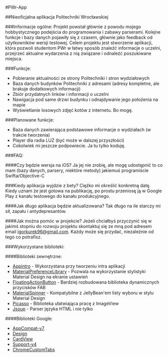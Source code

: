 #PWr-App

##Nieoficjalna aplikacja Politechniki Wrocławskiej



###Informacje ogólne:
Projekt powstał głównie z powodu mojego hobbystycznego podejścia do programowania i zabawy parserami. Kolejne funkcje i bazy danych pojawiły się z czasem, głównie jako feedback od użytkowników wersji testowej. Celem projektu jest stworzenie aplikacji, która pozwoli studentom PWr w łatwy sposób znaleźć informacje o uczelni, przejrzeć aktualne wydarzenia z nią związane i odnaleźć poszukiwane miejsca.



###Funkcje:
* Pobieranie aktualności ze strony Politechniki i stron wydziałowych
* Baza danych budynków Politechniki z adresami (adresy kompletne, ale brakuje dodatkowych informacji)
* Zbiór przydatnych linków i informacji o uczelni
* Nawigacja pod same drzwi budynku i odnajdywanie jego położenia na mapie
* Wyświetlanie losowych zdjęć kotów z internetu. Bo mogę.

###Planowane funkcje:
* Baza danych zawierająca podstawowe informacje o wydziałach (w trakcie tworzenia)
* Player dla radia LUZ (być może w dalszej przyszłości)
* Cokolwiek mi jeszcze podpowiecie. Ja tu tylko koduję.



###FAQ:

####Czy będzie wersja na iOS?
Ja jej nie zrobię, ale mogę udostępnić to co mam (bazy danych, parsery, niektóre metody) jakiemuś programiście Swifta/Objective-C

###Kiedy aplikacja wyjdzie z bety?
Ciężko mi określić konkretną datę. Kiedy uznam że jest gotowa na publikację, po prostu przeniosę ją w Google Play z kanału testowego do kanału produkcyjnego.

####Jak długo aplikacja będzie aktualizowana?
Tak długo na ile starczy mi sił, zapału i antydepresantów.

####Jak można pomóc w projekcie?
Jeżeli chciałbyś przyczynić się w jakimś stopniu do rozwoju projektu skontaktuj się ze mną pod adresem email igorkurek96@gmail.com. Każdy może się przydać, niezależnie od tego co potrafisz.



###Wykorzystane biblioteki:

####Biblioteki zewnętrzne:
* [Appintro](https://github.com/PaoloRotolo/AppIntro) - Wykorzystana przy tworzeniu intra aplikacji
* [MaterialPreferenceLibrary](https://github.com/AndroidDeveloperLB/MaterialPreferenceLibrary) - Pozwala na wykorzystanie stylistyki Material Design na ekranie ustawień
* [FloatingActionButton](https://github.com/Clans/FloatingActionButton) - Bardziej rozbudowana biblioteka dynamicznych przycisków FAB
* [MaterialSpinner](https://github.com/jaredrummler/Material-Spinner) - Kompatybilne z JellyBean'em listy wyboru w stylu Material Design
* [Picasso](https://github.com/square/picasso) - Biblioteka ułatwiająca pracę z ImageView
* [Jsoup](https://github.com/jhy/jsoup/) - Parser języka HTML i nie tylko

####Biblioteki Google:
* [AppCompat-v7](https://github.com/android/platform_frameworks_support/tree/master/v7/appcompat)
* [Design](https://github.com/googlecodelabs/android-design-library)
* [CardView](https://github.com/googlesamples/android-CardView)
* [Support-v4](https://github.com/android/platform_frameworks_support/tree/master/v4/java/android/support/v4)
* [ChromeCustomTabs](https://github.com/GoogleChrome/custom-tabs-client)
